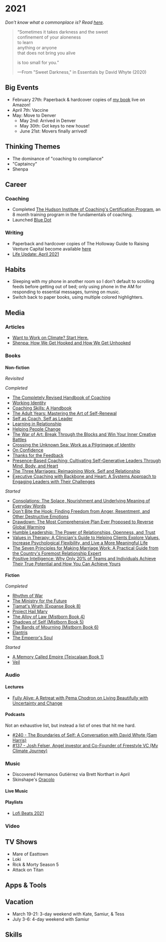 # 2021
_Don't know what a commonplace is? Read [here](https://github.com/AndySparks/captains-log/blob/master/commonplace/wtf-is-a-commonplace.md)._

> “Sometimes it takes darkness and the sweet\
> confinement of your aloneness\
> to learn\
> anything or anyone\
> that does not bring you alive
> 
> is too small for you.”
> 
>  —From "Sweet Darkness," in Essentials by David Whyte (2020)

## Big Events
- February 27th: Paperback & hardcover copies of [my book](https://www.amazon.com/Holloway-Guide-Raising-Venture-Capital/dp/1952120217/) live on Amazon!
- April 7th: Vaccine
- May: Move to Denver
  - May 2nd: Arrived in Denver
  - May 30th: Got keys to new house!
  - June 21st: Movers finally arrived!

## Thinking Themes
- The dominance of "coaching to compliance"
- "Captaincy"
- Shenpa

## Career

### Coaching
- Completed [The Hudson Institute of Coaching's Certification Program](https://hudsoninstitute.com/individuals/coach-certification-program/), an 8 month training program in the fundamentals of coaching.
- Launched [Blue Dot](https://www.lookbluedot.com/)

### Writing
- Paperback and hardcover copies of The Holloway Guide to Raising Venture Capital become available [here](https://www.amazon.com/gp/product/1952120217)
- [Life Update: April 2021](https://www.andysparks.co/post/life-update-april-2021)

## Habits
- Sleeping with my phone in another room so I don't default to scrolling feeds before getting out of bed; only using phone in the AM for responding to essential messages, turning on music. 
- Switch back to paper books, using multiple colored highlighters. 

## Media

### Articles
- [Want to Work on Climate? Start Here.](https://susanfsu.medium.com/want-to-work-on-climate-start-here-14afbf3ccd74)
- [Shenpa: How We Get Hooked and How We Get Unhooked](https://www.lionsroar.com/how-we-get-hooked-shenpa-and-how-we-get-unhooked/)

### Books

#### Non-fiction

*Revisited*


*Completed*
- [The Completely Revised Handbook of Coaching](https://www.amazon.com/Completely-Revised-Handbook-Coaching-Developmental/dp/047090674X)
- [Working Identity](https://www.amazon.com/Working-Identity-Unconventional-Strategies-Reinventing/dp/1591394139)
- [Coaching Skills: A Handbook](https://www.amazon.com/COACHING-SKILLS-DEFINITIVE-Humanities-Counselling-dp-0335261922/dp/0335261922)
- [The Adult Years: Mastering the Art of Self-Renewal](https://www.amazon.com/Adult-Years-Mastering-Art-Self-Renewal/dp/0787948012)
- [Self as Coach, Self as Leader](https://www.amazon.com/Self-Coach-Leader-Developing-Develop/dp/1119562554)
- [Learning in Relationship](https://www.amazon.com/Learning-Relationship-Foundation-Personal-Professional/dp/1887259015)
- [Helping People Change](https://www.amazon.com/Helping-People-Change-Coaching-Compassion/dp/1633696561)
- [The War of Art: Break Through the Blocks and Win Your Inner Creative Battles](https://www.amazon.com/War-Art-Through-Creative-Battles/dp/1936891026/)
- [Crossing the Unknown Sea: Work as a Pilgrimage of Identity](https://www.amazon.com/Crossing-Sea-Work-Pilgrimage-Identity/dp/1573229148)
- [On Confidence](https://www.amazon.com/Confidence-thought-provoking-teaches-confidence-learnt/dp/0995573670)
- [Thanks for the Feedback](https://www.amazon.com/Thanks-Feedback-Science-Receiving-Well/dp/0670014664)
- [Presence-Based Coaching: Cultivating Self-Generative Leaders Through Mind, Body, and Heart](https://www.amazon.com/Presence-Based-Coaching-Cultivating-Self-Generative-Leaders/dp/0470325097)
- [The Three Marriages: Reimagining Work, Self and Relationship](https://www.amazon.com/Three-Marriages-Reimagining-Work-Relationship/dp/159448435X)
- [Executive Coaching with Backbone and Heart: A Systems Approach to Engaging Leaders with Their Challenges](https://www.amazon.com/Executive-Coaching-Backbone-Heart-Challenges/dp/0787986399)

*Started*
- [Consolations: The Solace, Nourishment and Underlying Meaning of Everyday Words](https://www.amazon.com/gp/product/1786897636/)
- [Don't Bite the Hook: Finding Freedom from Anger, Resentment, and Other Destructive Emotions](https://www.audible.com/pd/Dont-Bite-the-Hook-Audiobook/B077VWZHCG)
- [Drawdown: The Most Comprehensive Plan Ever Proposed to Reverse Global Warming](https://drawdown.org/the-book)
- [Humble Leadership: The Power of Relationships, Openness, and Trust](https://www.amazon.com/Humble-Leadership-Power-Relationships-Openness/dp/1523095385)
- [Values in Therapy: A Clinician's Guide to Helping Clients Explore Values, Increase Psychological Flexibility, and Live a More Meaningful Life](https://www.amazon.com/Values-Therapy-Clinicians-Psychological-Flexibility-ebook/dp/B07MT7DW5T)
- [The Seven Principles for Making Marriage Work: A Practical Guide from the Country's Foremost Relationship Expert](https://www.amazon.com/Seven-Principles-Making-Marriage-Work/dp/0553447718)
- [Positive Intelligence: Why Only 20% of Teams and Individuals Achieve Their True Potential and How You Can Achieve Yours](https://www.amazon.com/Positive-Intelligence-Individuals-Achieve-Potential/dp/1608322785)

#### Fiction

*Completed*
- [Rhythm of War](https://www.amazon.com/Rhythm-Stormlight-Archive-Brandon-Sanderson/dp/0765326388)
- [The Ministry for the Future](https://www.amazon.com/Ministry-Future-Kim-Stanley-Robinson/dp/0316300136)
- [Tiamat's Wrath (Expanse Book 8)](https://www.amazon.com/Tiamats-Wrath-Expanse-Book-8-ebook/dp/B07BVNVWL6)
- [Project Hail Mary](https://www.amazon.com/Project-Hail-Mary-Andy-Weir/dp/0593135202)
- [The Alloy of Law (Mistborn Book 4)](https://www.amazon.com/Alloy-Law-Mistborn-Novel/dp/0765368544)
- [Shadows of Self (Mistborn Book 5)](https://www.amazon.com/Shadows-Self-Mistborn-Brandon-Sanderson/dp/0765378566)
- [The Bands of Mourning (Mistborn Book 6)](https://www.amazon.com/Bands-Mourning-Mistborn-Novel-ebook/dp/B00R697BC8)
- [Elantris](https://www.amazon.com/Elantris-Brandon-Sanderson/dp/0765350378)
- [The Emperor's Soul](https://www.amazon.com/Emperors-Soul-Hugo-Award-Winner/dp/1616960922)

*Started*
- [A Memory Called Empire (Teixcalaan Book 1)](https://www.amazon.com/Memory-Called-Empire-Arkady-Martine-ebook/dp/B07C7BCB88)
- [Veil](https://www.amazon.com/Veil-Eliot-Peper-ebook/dp/B085PSTJNC)

### Audio

#### Lectures
- [Fully Alive: A Retreat with Pema Chodron on Living Beautifully with Uncertainty and Change](https://www.audible.com/pd/Fully-Alive-Audiobook/B077VJSJDL)

#### Podcasts
Not an exhaustive list, but instead a list of ones that hit me hard.

- [#240 - The Boundaries of Self: A Conversation with David Whyte (Sam Harris)](https://samharris.org/podcasts/240-boundaries-self/)
- [#137 - Josh Felser, Angel investor and Co-Founder of Freestyle VC (My Climate Journey)](https://www.myclimatejourney.co/episodes/josh-felser)

### Music
- Discovered Hermanos Gutiérrez via Brett Northart in April
- Skinshape's [Oracolo](https://open.spotify.com/album/3bxJayV6Df1njG1jUnIXfs?si=Z4hfluJJTBSEmZIYf3rXyQ&dl_branch=1)

#### Live Music


#### Playlists
- [Lofi Beats 2021](https://open.spotify.com/playlist/4VN7J0uq62foOhZndwOegy?si=3ffe56fcdc08443b)

### Video

## TV Shows
- Mare of Easttown
- Loki
- Rick & Morty Season 5
- Attack on Titan

## Apps & Tools

## Vacation
- March 19-21: 3-day weekend with Kate, Samiur, & Tess 
- July 3-6: 4-day weekend with Samiur

## Skills

